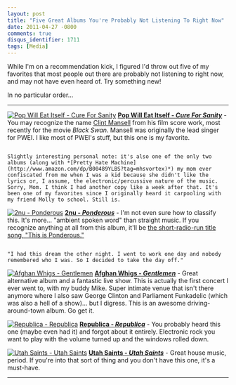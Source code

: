 ```yaml
---
layout: post
title: "Five Great Albums You're Probably Not Listening To Right Now"
date: 2011-04-27 -0800
comments: true
disqus_identifier: 1711
tags: [Media]
---
```

While I'm on a recommendation kick, I figured I'd throw out five of my
favorites that most people out there are probably not listening to right
now, and may not have even heard of. Try something new!

In no particular order...

  -------------------------------------------------------------------------------------------------------------------------------------------------------------------- -------------------------------------------------------------------------------------------------------------------------------------------------------------------------------------------------------------------------------------------------------------------------------------------------------------------------------------------------------------------------------------------------------------------------------------------------------------------------------------------------
  [![Pop Will Eat Itself - Cure For Sanity](http://ecx.images-amazon.com/images/I/61V-hKwrMSL._SL500_AA250_.jpg)](http://www.amazon.com/dp/B000008JIR?tag=mhsvortex)   [**Pop Will Eat Itself - *Cure For Sanity***](http://www.amazon.com/dp/B000008JIR?tag=mhsvortex) -  You may recognize the name [Clint Mansell](http://en.wikipedia.org/wiki/Clint_Mansell) from his film score work, most recently for the movie *Black Swan*. Mansell was originally the lead singer for PWEI. I like most of PWEI's stuff, but this one is my favorite. 
                                                                                                                                                                        
                                                                                                                                                                       Slightly interesting personal note: it's also one of the only two albums (along with *[Pretty Hate Machine](http://www.amazon.com/dp/B00489YLBS?tag=mhsvortex)*) my mom ever confiscated from me when I was a kid because she didn't like the lyrics or, I assume, the electronic/percussive nature of the music. Sorry, Mom. I think I had another copy like a week after that. It's been one of my favorites since I originally heard it carpooling with my friend Molly to school. Still is.

  [![2nu - Ponderous](http://ecx.images-amazon.com/images/I/51FnIz72MsL._SL500_AA250_.jpg)](http://www.amazon.com/dp/B000008LTZ?tag=mhsvortex)                         [**2nu - *Ponderous***](http://www.amazon.com/dp/B000008LTZ?tag=mhsvortex) - I'm not even sure how to classify this. It's more... "ambient spoken word" than straight music. If you recognize anything at all from this album, it'll be [the short-radio-run title song, "This is Ponderous."](http://www.youtube.com/watch?v=6gYIbMwswKM) 
                                                                                                                                                                        
                                                                                                                                                                       "I had this dream the other night. I went to work one day and nobody remembered who I was. So I decided to take the day off."

  [![Afghan Whigs - Gentlemen](http://ecx.images-amazon.com/images/I/51OYg70Gv7L._SL500_AA250_.jpg)](http://www.amazon.com/dp/B000002HD5?tag=mhsvortex)                [**Afghan Whigs - *Gentlemen***](http://www.amazon.com/dp/B000002HD5?tag=mhsvortex) - Great alternative album and a fantastic live show. This is actually the first concert I ever went to, with my buddy Mike. Super intimate venue that isn't there anymore where I also saw George Clinton and Parliament Funkadelic (which was also a hell of a show)... but I digress. This is an awesome driving-around-town album. Go get it.

  [![Republica - Republica](http://ec5.images-amazon.com/images/I/518GQNvGrBL._SL500_AA250_.jpg)](http://www.amazon.com/dp/B000KEPLLO?tag=mhsvortex)                   [**Republica - *Republica***](http://www.amazon.com/dp/B000KEPLLO?tag=mhsvortex) - You probably heard this one (maybe even had it) and forgot about it entirely. Electronic rock you want to play with the volume turned up and the windows rolled down.

  [![Utah Saints - Utah Saints](http://ecx.images-amazon.com/images/I/415P4N2DJ2L._SL500_AA250_.jpg)](http://www.amazon.com/dp/B000001FHK?tag=mhsvortex)               [**Utah Saints - *Utah Saints***](http://www.amazon.com/dp/B000001FHK?tag=mhsvortex) - Great house music, period. If you're into that sort of thing and you don't have this one, it's a must-have.
  -------------------------------------------------------------------------------------------------------------------------------------------------------------------- -------------------------------------------------------------------------------------------------------------------------------------------------------------------------------------------------------------------------------------------------------------------------------------------------------------------------------------------------------------------------------------------------------------------------------------------------------------------------------------------------



